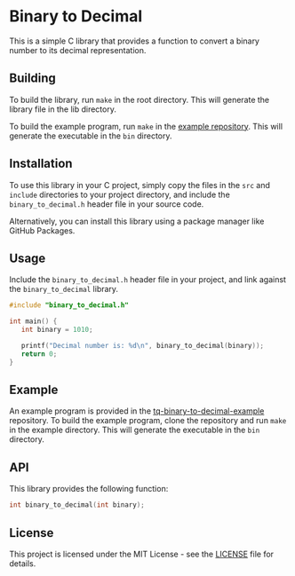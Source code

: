 # Binary to Decimal

This is a simple C library that provides a function to convert a binary number to its decimal representation.

## Building

To build the library, run `make` in the root directory. This will generate the library file in the lib directory.

To build the example program, run `make` in the [example repository](#example). This will generate the executable in the `bin` directory.

## Installation

To use this library in your C project, simply copy the files in the `src` and `include` directories to your project directory, and include the `binary_to_decimal.h` header file in your source code.

Alternatively, you can install this library using a package manager like GitHub Packages.

## Usage

Include the `binary_to_decimal.h` header file in your project, and link against the `binary_to_decimal` library.

```c
#include "binary_to_decimal.h"

int main() {
   int binary = 1010;

   printf("Decimal number is: %d\n", binary_to_decimal(binary));
   return 0;
}
```

## Example

An example program is provided in the [tq-binary-to-decimal-example](https://github.com/toolquarry/tq-binary-to-decimal-example) repository. To build the example program, clone the repository and run `make` in the example directory. This will generate the executable in the `bin` directory.

## API

This library provides the following function:

```c
int binary_to_decimal(int binary);
```

## License

This project is licensed under the MIT License - see the [LICENSE](LICENSE) file for details.
